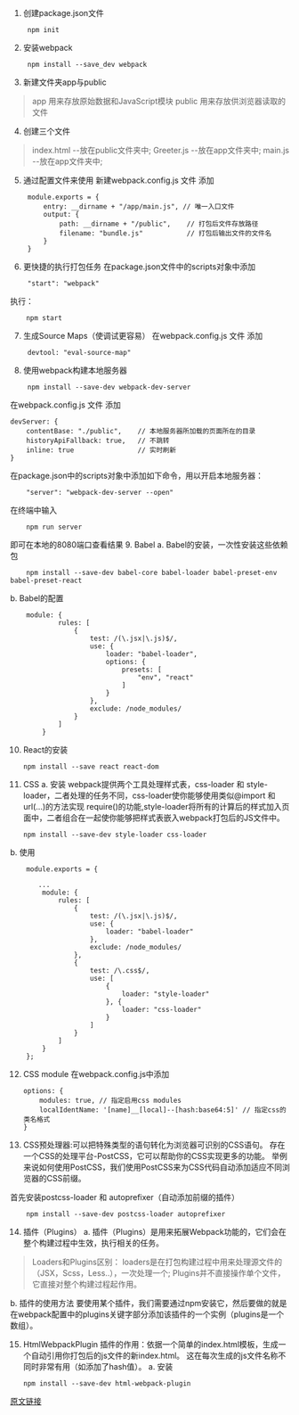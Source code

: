 1. 创建package.json文件

        npm init

2. 安装webpack

        npm install --save_dev webpack

3. 新建文件夹app与public
> app 用来存放原始数据和JavaScript模块
> public 用来存放供浏览器读取的文件

4. 创建三个文件
> index.html --放在public文件夹中;
> Greeter.js --放在app文件夹中;
> main.js --放在app文件夹中;

5. 通过配置文件来使用
新建webpack.config.js 文件
添加

        module.exports = {
            entry: __dirname + "/app/main.js", // 唯一入口文件
            output: {
                path: __dirname + "/public",    // 打包后文件存放路径
                filename: "bundle.js"           // 打包后输出文件的文件名
            }
        }

6. 更快捷的执行打包任务
在package.json文件中的scripts对象中添加

        "start": "webpack"

执行：

        npm start

7. 生成Source Maps（使调试更容易）
在webpack.config.js 文件
添加

        devtool: "eval-source-map"

8. 使用webpack构建本地服务器

        npm install --save-dev webpack-dev-server

 在webpack.config.js 文件
 添加

    devServer: {
        contentBase: "./public",    // 本地服务器所加载的页面所在的目录
        historyApiFallback: true,   // 不跳转
        inline: true                // 实时刷新
    }

在package.json中的scripts对象中添加如下命令，用以开启本地服务器：

        "server": "webpack-dev-server --open"

在终端中输入

        npm run server

即可在本地的8080端口查看结果
9. Babel
a. Babel的安装，一次性安装这些依赖包

        npm install --save-dev babel-core babel-loader babel-preset-env babel-preset-react

b. Babel的配置

        module: {
                rules: [
                    {
                        test: /(\.jsx|\.js)$/,
                        use: {
                            loader: "babel-loader",
                            options: {
                                presets: [
                                    "env", "react"
                                ]
                            }
                        },
                        exclude: /node_modules/
                    }
                ]
            }

10. React的安装

        npm install --save react react-dom

11. CSS
a. 安装
webpack提供两个工具处理样式表，css-loader 和 style-loader，二者处理的任务不同，css-loader使你能够使用类似@import 和 url(...)的方法实现 require()的功能,style-loader将所有的计算后的样式加入页面中，二者组合在一起使你能够把样式表嵌入webpack打包后的JS文件中。

        npm install --save-dev style-loader css-loader

b. 使用

        module.exports = {

           ...
            module: {
                rules: [
                    {
                        test: /(\.jsx|\.js)$/,
                        use: {
                            loader: "babel-loader"
                        },
                        exclude: /node_modules/
                    },
                    {
                        test: /\.css$/,
                        use: [
                            {
                                loader: "style-loader"
                            }, {
                                loader: "css-loader"
                            }
                        ]
                    }
                ]
            }
        };

12. CSS module
在webpack.config.js中添加

        options: {
            modules: true, // 指定启用css modules
            localIdentName: '[name]__[local]--[hash:base64:5]' // 指定css的类名格式
        }

13. CSS预处理器:可以把特殊类型的语句转化为浏览器可识别的CSS语句。
存在一个CSS的处理平台-PostCSS，它可以帮助你的CSS实现更多的功能。
举例来说如何使用PostCSS，我们使用PostCSS来为CSS代码自动添加适应不同浏览器的CSS前缀。

首先安装postcss-loader 和 autoprefixer（自动添加前缀的插件）

        npm install --save-dev postcss-loader autoprefixer

14. 插件（Plugins）
a. 插件（Plugins）是用来拓展Webpack功能的，它们会在整个构建过程中生效，执行相关的任务。

> Loaders和Plugins区别：
    loaders是在打包构建过程中用来处理源文件的（JSX，Scss，Less..），一次处理一个;
    Plugins并不直接操作单个文件，它直接对整个构建过程起作用。

b. 插件的使用方法
 要使用某个插件，我们需要通过npm安装它，然后要做的就是在webpack配置中的plugins关键字部分添加该插件的一个实例（plugins是一个数组）。

15. HtmlWebpackPlugin
插件的作用：依据一个简单的index.html模板，生成一个自动引用你打包后的js文件的新index.html。
这在每次生成的js文件名称不同时非常有用（如添加了hash值）。
a. 安装

        npm install --save-dev html-webpack-plugin



[原文链接](https://www.jianshu.com/p/42e11515c10f)